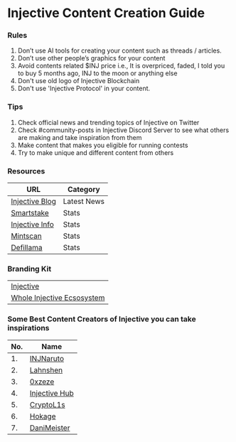 # Injective Content Creation Guide
### Rules 
1. Don’t use AI tools for creating your content such as threads / articles.
2. Don’t use other people’s graphics for your content
3. Avoid contents related $INJ price i.e., It is overpriced, faded, I told you to buy 5 months ago, INJ to the moon or anything else
4. Don't use old logo of Injective Blockchain
5. Don't use 'Injective Protocol' in your content.

### Tips 
1. Check official news and trending topics of Injective on Twitter
2. Check #community-posts in Injective Discord Server to see what others are making and take inspiration from them
3. Make content that makes you eligible for running contests
4. Try to make unique and different content from others

### Resources
| URL | Category |
| - | - |
| [Injective Blog](https://blog.injective.com/) | Latest News |
| [Smartstake](https://analytics.smartstake.io/injective/stats) | Stats |
| [Injective Info](https://info.injective.exchange/) | Stats |
| [Mintscan](https://www.mintscan.io/injective/)| Stats |
| [Defillama](https://defillama.com/chain/Injective) | Stats |

### Branding Kit

| | 
| - |
| [Injective](https://drive.google.com/drive/folders/1jhbHPy2l7-VGEYxGW-Ec4DXFm35wM2IJ) | 
| [Whole Injective Ecsosystem](https://injspace.notion.site/Injective-Ecosystem-Brand-Kit-Ambassador-Manual-1fbf927afc1f410cae85fa6c582c24da?pvs=4)

### Some Best Content Creators of Injective you can take inspirations 
| No. | Name |
| - | - |
| 1. | [INJNaruto](https://twitter.com/INJNaruto) |
| 2. | [Lahnshen](https://twitter.com/Lahnshen) |
| 3. | [0xzeze](https://twitter.com/0xzeze) |
| 4. | [Injective Hub](https://twitter.com/Injective_Hub) |
| 5. | [CryptoL1s](https://twitter.com/CryptoL1s) |
| 6. | [Hokage](https://twitter.com/Zion_C_) |
| 7. | [DaniMeister](https://twitter.com/Dani_OOR) |

